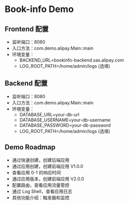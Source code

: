 # Book-info Demo

## Frontend 配置

- 监听端口：8080
- 入口方法：com.demo.alipay.Main::main
- 环境变量：
  - BACKEND_URL=bookinfo-backend.sas.alipay.com
  - LOG_ROOT_PATH=/home/admin/logs (选填)

## Backend 配置

- 监听端口：8080
- 入口方法：com.demo.alipay.Main::main
- 环境变量：
  - DATABASE_URL=your-db-url
  - DATABASE_USERNAME=your-db-username
  - DATABASE_PASSWORD=your-db-password
  - LOG_ROOT_PATH=/home/admin/logs (选填)

## Demo Roadmap

- 通过快速创建，创建后端应用
- 通过应用创建，创建前端应用 V1.0.0
- 查看应用 0-1 的响应时间
- 通过应用版本，创建前端应用 V2.0.0
- 配置路由，查看应用流量管控
- 通过 Log Shell，查看应用日志
- 其他功能介绍：触发器和监控

